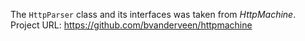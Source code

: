 ﻿The `HttpParser` class and its interfaces was taken from *HttpMachine*.
Project URL: https://github.com/bvanderveen/httpmachine